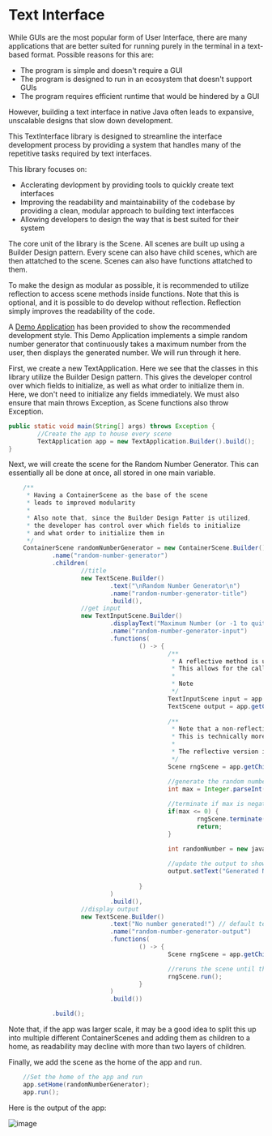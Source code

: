 # Text Interface

While GUIs are the most popular form of User Interface, there are many applications that are better suited for running purely in the terminal in a text-based format.
Possible reasons for this are:
- The program is simple and doesn't require a GUI
- The program is designed to run in an ecosystem that doesn't support GUIs
- The program requires efficient runtime that would be hindered by a GUI

However, building a text interface in native Java often leads to expansive, unscalable designs that slow down development.

This TextInterface library is designed to streamline the interface development process by providing a system that handles many of the repetitive tasks required by text interfaces.

This library focuses on:
- Acclerating devlopment by providing tools to quickly create text interfaces
- Improving the readability and maintainability of the codebase by providing a clean, modular approach to building text interfacces
- Allowing developers to design the way that is best suited for their system

The core unit of the library is the Scene. All scenes are built up using a Builder Design pattern. Every scene can also have child scenes, which are then attatched to the scene. Scenes can also have functions attatched to them.

To make the design as modular as possible, it is recommended to utilize reflection to access scene methods inside functions.
Note that this is optional, and it is possible to do develop without reflection. Reflection simply improves the readability of the code.

A [Demo Application](https://github.com/Caleb-Leavell/TextInterface/blob/main/src/main/java/com/calebleavell/textinterface/DemoApp.java) has been provided to show the recommended development style.
This Demo Application implements a simple random number generator that continuously takes a maximum number from the user, then displays the generated number. We will run through it here.

First, we create a new TextApplication. Here we see that the classes in this library utilize the Builder Design pattern. This gives the developer control over which fields
to initialize, as well as what order to initialize them in. Here, we don't need to initialize any fields immediately. 
We must also ensure that main throws Exception, as Scene functions also throw Exception.

```Java
public static void main(String[] args) throws Exception {
        //Create the app to house every scene
        TextApplication app = new TextApplication.Builder().build();
}
```

Next, we will create the scene for the Random Number Generator. This can essentially all be done at once, all stored in one main variable.

```Java
    /**
     * Having a ContainerScene as the base of the scene 
     * leads to improved modularity
     * 
     * Also note that, since the Builder Design Patter is utilized,
     * the developer has control over which fields to initialize
     * and what order to initialize them in
     */
    ContainerScene randomNumberGenerator = new ContainerScene.Builder()
            .name("random-number-generator")
            .children(
                    //title
                    new TextScene.Builder()
                            .text("\nRandom Number Generator\n")
                            .name("random-number-generator-title")
                            .build(),
                    //get input
                    new TextInputScene.Builder()
                            .displayText("Maximum Number (or -1 to quit): ")
                            .name("random-number-generator-input")
                            .functions(
                                    () -> {
                                            /**
                                             * A reflective method is used to return the child in a non-polymorphic type
                                             * This allows for the calling of class-specific methods
                                             * 
                                             * Note
                                             */
                                            TextInputScene input = app.getChild("random-number-generator-input", TextInputScene.class);
                                            TextScene output = app.getChild("random-number-generator-output", TextScene.class);
                                               
                                            /**
                                             * Note that a non-reflective version of the method is used here
                                             * This is technically more safe (although the reflective method is not unsafe, persay)
                                             * 
                                             * The reflective version is only necessary when we want to use class-specific methods
                                             */
                                            Scene rngScene = app.getChild("random-number-generator");

                                            //generate the random number
                                            int max = Integer.parseInt(input.getInput());
                                            
                                            //terminate if max is negative
                                            if(max <= 0) {
                                                    rngScene.terminate();
                                                    return;
                                            }

                                            int randomNumber = new java.util.Random().nextInt(max);
            
                                            //update the output to show the random number
                                            output.setText("Generated Number: " + randomNumber);
                                       
                                    }
                            )
                            .build(),
                    //display output
                    new TextScene.Builder()
                            .text("No number generated!") // default text
                            .name("random-number-generator-output")
                            .functions(
                                    () -> {
                                            Scene rngScene = app.getChild("random-number-generator");

                                            //reruns the scene until the user terminates it
                                            rngScene.run();
                                    }
                            )
                            .build())

            .build();
```
Note that, if the app was larger scale, it may be a good idea to split this up into multiple different ContainerScenes and adding them as children to a home, as readability may decline with more than two layers of children.


Finally, we add the scene as the home of the app and run.

```Java
    //Set the home of the app and run
    app.setHome(randomNumberGenerator);
    app.run();
```

Here is the output of the app:

![image](https://github.com/user-attachments/assets/fb6f9f39-9db6-40bf-82bd-2525158a9948)

